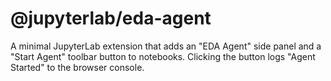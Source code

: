 # @jupyterlab/eda-agent

A minimal JupyterLab extension that adds an "EDA Agent" side panel and a
"Start Agent" toolbar button to notebooks. Clicking the button logs
"Agent Started" to the browser console.
